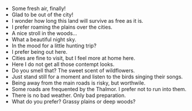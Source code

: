 - Some fresh air, finally!
- Glad to be out of the city!
- I wonder how long this land will survive as free as it is.
- I prefer roaming the plains over the cities.
- A nice stroll in the woods...
- What a beautiful night sky.
- In the mood for a little hunting trip?
- I prefer being out here.
- Cities are fine to visit, but I feel more at home here.
- Here I do not get all those contempt looks.
- Do you smell that? The sweet scent of wildflowers.
- Just stand still for a moment and listen to the birds singing their songs.
- Being away from the main roads is risky, but worthwile.
- Some roads are frequented by the Thalmor. I prefer not to run into them.
- There is no bad weather. Only bad preparation.
- What do you prefer? Grassy plains or deep woods?
